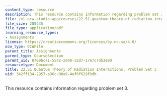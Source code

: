 ```yaml
---
content_type: resource
description: This resource contains information regarding problem set 3.
file: /ol-ocw-studio-app/courses/22-51-quantum-theory-of-radiation-interactions-fall-2012/342ff1342957a36c00a94af6f629f8db_MIT22_51F12_ps3.pdf
file_size: 285435
file_type: application/pdf
learning_resource_types:
- Assignments
license: https://creativecommons.org/licenses/by-nc-sa/4.0/
ocw_type: OCWFile
parent_title: Assignments
parent_type: CourseSection
parent_uid: 8700bca1-5542-3d40-32d7-17e7c7db3e90
resourcetype: Document
title: 22.51 Quantum Theory of Radiation Interactions, Problem Set 3
uid: 342ff134-2957-a36c-00a9-4af6f629f8db
---
```

This resource contains information regarding problem set 3.
